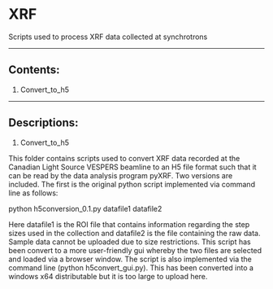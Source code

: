 # XRF
Scripts used to process XRF data collected at synchrotrons

-----------------------------------------------------------------------------------------------------------------------------------------------
Contents:
-----------------------------------------------------------------------------------------------------------------------------------------------

1. Convert_to_h5


-----------------------------------------------------------------------------------------------------------------------------------------------
Descriptions:
-----------------------------------------------------------------------------------------------------------------------------------------------
1. Convert_to_h5

This folder contains scripts used to convert XRF data recorded at the Canadian Light Source VESPERS beamline to an H5 file format such that it can be read by the data analysis program pyXRF. Two versions are included. The first is the original python script implemented via command line as follows: 

python h5conversion_0.1.py datafile1 datafile2

Here datafile1 is the ROI file that contains information regarding the step sizes used in the collection and datafile2 is the file containing the raw data. Sample data cannot be uploaded due to size restrictions. This script has been convert to a more user-friendly gui whereby the two files are selected and loaded via a browser window. The script is also implemented via the command line (python h5convert_gui.py). This has been converted into a windows x64 distributable but it is too large to upload here. 
